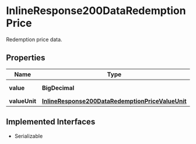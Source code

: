 

# InlineResponse200DataRedemptionPrice

Redemption price data.

## Properties

Name | Type | Description | Notes
------------ | ------------- | ------------- | -------------
**value** | **BigDecimal** | Redemption price. |  [optional]
**valueUnit** | [**InlineResponse200DataRedemptionPriceValueUnit**](InlineResponse200DataRedemptionPriceValueUnit.md) |  |  [optional]


## Implemented Interfaces

* Serializable


